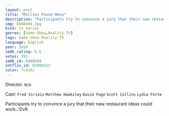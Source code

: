 ```yaml
---
layout: post
title: "Million Pound Menu"
description: "Participants try to convince a jury that their new restaurant ideas could work.::DvK.."
img: 8488494.jpg
kind: tv series
genres: [Game-Show,Reality-TV]
tags: Game-Show Reality-TV 
language: English
year: 2018
imdb_rating: 6.6
votes: 391
imdb_id: 8488494
netflix_id: 81004322
color: 7c616c
---
```

Director: `N/A`  

Cast: `Fred Sirieix` `Matthew Hawksley` `David Page` `Scott Collins` `Lydia Forte` 

Participants try to convince a jury that their new restaurant ideas could work.::DvK